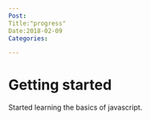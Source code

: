 ```yaml
---
Post:
Title:"progress"
Date:2018-02-09
Categories:

---
```

# Getting started 

Started learning the basics of javascript.
